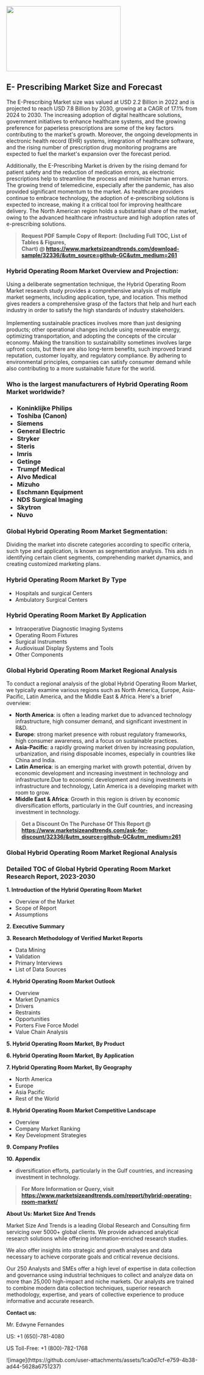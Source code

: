 <p><img class="alignnone size-medium wp-image-20088" src="https://ffe5etoiles.com/wp-content/uploads/2024/12/MST1-300x171.png" alt="" width="300" height="171" /></p><h2>E- Prescribing Market Size and Forecast</h2><p>The E-Prescribing Market size was valued at USD 2.2 Billion in 2022 and is projected to reach USD 7.8 Billion by 2030, growing at a CAGR of 17.1% from 2024 to 2030. The increasing adoption of digital healthcare solutions, government initiatives to enhance healthcare systems, and the growing preference for paperless prescriptions are some of the key factors contributing to the market's growth. Moreover, the ongoing developments in electronic health record (EHR) systems, integration of healthcare software, and the rising number of prescription drug monitoring programs are expected to fuel the market's expansion over the forecast period.</p><p>Additionally, the E-Prescribing Market is driven by the rising demand for patient safety and the reduction of medication errors, as electronic prescriptions help to streamline the process and minimize human errors. The growing trend of telemedicine, especially after the pandemic, has also provided significant momentum to the market. As healthcare providers continue to embrace technology, the adoption of e-prescribing solutions is expected to increase, making it a critical tool for improving healthcare delivery. The North American region holds a substantial share of the market, owing to the advanced healthcare infrastructure and high adoption rates of e-prescribing solutions.</p></p><blockquote id="" class=""><strong>Request PDF Sample Copy of Report: (Including Full TOC, List of Tables &amp; Figures, Chart)&nbsp;@&nbsp;<strong><a href="https://www.marketsizeandtrends.com/download-sample/32336/&utm_source=github-GC&utm_medium=261" target="_blank">https://www.marketsizeandtrends.com/download-sample/32336/&utm_source=github-GC&utm_medium=261</a></strong></strong></blockquote><h3 id="" class="">Hybrid Operating Room Market&nbsp;Overview and Projection:</h3><p id="" class="">Using a deliberate segmentation technique, the Hybrid Operating Room Market research study provides a comprehensive analysis of multiple market segments, including application, type, and location. This method gives readers a comprehensive grasp of the factors that help and hurt each industry in order to satisfy the high standards of industry stakeholders. <br /> <br />Implementing sustainable practices involves more than just designing products; other operational changes include using renewable energy, optimizing transportation, and adopting the concepts of the circular economy. Making the transition to sustainability sometimes involves large upfront costs, but there are also long-term benefits, such improved brand reputation, customer loyalty, and regulatory compliance. By adhering to environmental principles, companies can satisfy consumer demand while also contributing to a more sustainable future for the world.</p><h3 id="" class="">Who is the largest manufacturers of&nbsp;Hybrid Operating Room Market worldwide?</h3><h3 class=""><p><ul><li>Koninklijke Philips </li><li> Toshiba (Canon) </li><li> Siemens </li><li> General Electric </li><li> Stryker </li><li> Steris </li><li> Imris </li><li> Getinge </li><li> Trumpf Medical </li><li> Alvo Medical </li><li> Mizuho </li><li> Eschmann Equipment </li><li> NDS Surgical Imaging </li><li> Skytron </li><li> Nuvo</li></ul></p></h3><h3 id="" class="">Global&nbsp;Hybrid Operating Room Market Segmentation:</h3><p id="" class="">Dividing the market into discrete categories according to specific criteria, such type and application, is known as segmentation analysis. This aids in identifying certain client segments, comprehending market dynamics, and creating customized marketing plans.</p><h3 id="" class="">Hybrid Operating Room Market&nbsp;By Type</h3><p><p><ul><li>Hospitals and surgical Centers </li><li> Ambulatory Surgical Centers</p></li></ul></p></p><h3 id="" class="">Hybrid Operating Room Market&nbsp;By Application</h3><p class=""><p><ul><li>Intraoperative Diagnostic Imaging Systems </li><li> Operating Room Fixtures </li><li> Surgical Instruments </li><li> Audiovisual Display Systems and Tools </li><li> Other Components</li></ul></p></p><h3 id="" class="">Global Hybrid Operating Room Market Regional Analysis</h3><p id="" class="">To conduct a regional analysis of the global Hybrid Operating Room Market, we typically examine various regions such as North America, Europe, Asia-Pacific, Latin America, and the Middle East &amp; Africa. Here's a brief overview:</p><ul><li><strong>North America</strong>: is often a leading market due to advanced technology infrastructure, high consumer demand, and significant investment in R&amp;D.</li><li><strong>Europe</strong>: strong market presence with robust regulatory frameworks, high consumer awareness, and a focus on sustainable practices.</li><li><strong>Asia-Pacific</strong>: a rapidly growing market driven by increasing population, urbanization, and rising disposable incomes, especially in countries like China and India.</li><li><strong>Latin America</strong>: is an emerging market with growth potential, driven by economic development and increasing investment in technology and infrastructure.Due to economic development and rising investments in infrastructure and technology, Latin America is a developing market with room to grow.</li><li><strong>Middle East &amp; Africa</strong>: Growth in this region is driven by economic diversification efforts, particularly in the Gulf countries, and increasing investment in technology.</li></ul><blockquote id="" class=""><strong>Get a Discount On The Purchase Of This Report @ <strong><a href="https://www.marketsizeandtrends.com/ask-for-discount/32336/&utm_source=github-GC&utm_medium=261" target="_blank">https://www.marketsizeandtrends.com/ask-for-discount/32336/&utm_source=github-GC&utm_medium=261</a></strong></strong></blockquote><h3 id="" class="">Global Hybrid Operating Room Market Regional Analysis</h3><h3 id="" class="">Detailed TOC of Global Hybrid Operating Room Market Research Report, 2023-2030</h3><p id="" class=""><strong>1. Introduction of the Hybrid Operating Room Market</strong></p><ul><li>Overview of the Market</li><li>Scope of Report</li><li>Assumptions</li></ul><p id="" class=""><strong>2. Executive Summary</strong></p><p id="" class=""><strong>3. Research Methodology of Verified Market Reports</strong></p><ul><li>Data Mining</li><li>Validation</li><li>Primary Interviews</li><li>List of Data Sources</li></ul><p id="" class=""><strong>4. Hybrid Operating Room Market Outlook</strong></p><ul><li>Overview</li><li>Market Dynamics</li><li>Drivers</li><li>Restraints</li><li>Opportunities</li><li>Porters Five Force Model</li><li>Value Chain Analysis</li></ul><p id="" class=""><strong>5. Hybrid Operating Room Market, By Product</strong></p><p id="" class=""><strong>6. Hybrid Operating Room Market, By Application</strong></p><p id="" class=""><strong>7. Hybrid Operating Room Market, By Geography</strong></p><ul><li>North America</li><li>Europe</li><li>Asia Pacific</li><li>Rest of the World</li></ul><p id="" class=""><strong>8. Hybrid Operating Room Market Competitive Landscape</strong></p><ul><li>Overview</li><li>Company Market Ranking</li><li>Key Development Strategies</li></ul><p id="" class=""><strong>9. Company Profiles</strong></p><p id="" class=""><strong>10. Appendix</strong></p><ul><li>diversification efforts, particularly in the Gulf countries, and increasing investment in technology.</li></ul><blockquote id="" class=""><strong>For More Information or Query, visit <strong><strong><a href="https://www.marketsizeandtrends.com/report/hybrid-operating-room-market/" target="_blank">https://www.marketsizeandtrends.com/report/hybrid-operating-room-market/</a></strong></strong></strong></blockquote><p id="" class=""><strong>About Us: Market Size And Trends</strong></p><p id="" class="">Market Size And Trends is a leading Global Research and Consulting firm servicing over 5000+ global clients. We provide advanced analytical research solutions while offering information-enriched research studies.</p><p id="" class="">We also offer insights into strategic and growth analyses and data necessary to achieve corporate goals and critical revenue decisions.</p><p id="" class="">Our 250 Analysts and SMEs offer a high level of expertise in data collection and governance using industrial techniques to collect and analyze data on more than 25,000 high-impact and niche markets. Our analysts are trained to combine modern data collection techniques, superior research methodology, expertise, and years of collective experience to produce informative and accurate research.</p><p id="" class=""><strong>Contact us:</strong></p><p id="" class="">Mr. Edwyne Fernandes</p><p id="" class="">US: +1 (650)-781-4080</p><p id="" class="">US Toll-Free: +1 (800)-782-1768</p>
![image](https://github.com/user-attachments/assets/1ca0d7cf-e759-4b38-ad44-5628a6751237)
